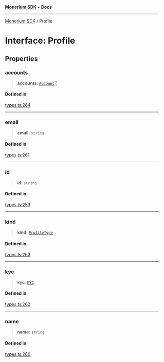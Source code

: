 [**Monerium SDK**](../README.md) • **Docs**

---

[Monerium SDK](../README.md) / Profile

# Interface: Profile

## Properties

### accounts

> **accounts**: [`Account`](Account.md)[]

#### Defined in

[types.ts:264](https://github.com/monerium/js-monorepo/blob/b10be252d44a0e68c58bc7ef6fab8947911e4a7a/packages/sdk/src/types.ts#L264)

---

### email

> **email**: `string`

#### Defined in

[types.ts:261](https://github.com/monerium/js-monorepo/blob/b10be252d44a0e68c58bc7ef6fab8947911e4a7a/packages/sdk/src/types.ts#L261)

---

### id

> **id**: `string`

#### Defined in

[types.ts:259](https://github.com/monerium/js-monorepo/blob/b10be252d44a0e68c58bc7ef6fab8947911e4a7a/packages/sdk/src/types.ts#L259)

---

### kind

> **kind**: [`ProfileType`](../enumerations/ProfileType.md)

#### Defined in

[types.ts:263](https://github.com/monerium/js-monorepo/blob/b10be252d44a0e68c58bc7ef6fab8947911e4a7a/packages/sdk/src/types.ts#L263)

---

### kyc

> **kyc**: [`KYC`](KYC.md)

#### Defined in

[types.ts:262](https://github.com/monerium/js-monorepo/blob/b10be252d44a0e68c58bc7ef6fab8947911e4a7a/packages/sdk/src/types.ts#L262)

---

### name

> **name**: `string`

#### Defined in

[types.ts:260](https://github.com/monerium/js-monorepo/blob/b10be252d44a0e68c58bc7ef6fab8947911e4a7a/packages/sdk/src/types.ts#L260)

